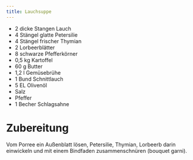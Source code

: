 ```yaml
---
title: Lauchsuppe
---
```

* 2 dicke Stangen Lauch
* 4 Stängel glatte Petersilie
* 4 Stängel frischer Thymian
* 2 Lorbeerblätter
* 8 schwarze Pfefferkörner
* 0,5 kg Kartoffel
* 60 g Butter
* 1,2 l Gemüsebrühe
* 1 Bund Schnittlauch
* 5 EL Olivenöl
* Salz
* Pfeffer
* 1 Becher Schlagsahne

# Zubereitung

Vom Porree ein Außenblatt lösen, Petersilie, Thymian, Lorbeerb darin einwickeln und mit
einem Bindfaden zusammenschnüren (bouquet garni).
